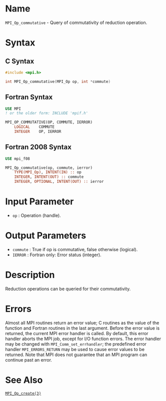 # Name

`MPI_Op_commutative` - Query of commutativity of reduction operation.

# Syntax

## C Syntax

```c
#include <mpi.h>

int MPI_Op_commutative(MPI_Op op, int *commute)
```

## Fortran Syntax

```fortran
USE MPI
! or the older form: INCLUDE 'mpif.h'

MPI_OP_COMMUTATIVE(OP, COMMUTE, IERROR)
    LOGICAL    COMMUTE
    INTEGER    OP, IERROR
```

## Fortran 2008 Syntax

```fortran
USE mpi_f08

MPI_Op_commutative(op, commute, ierror)
    TYPE(MPI_Op), INTENT(IN) :: op
    INTEGER, INTENT(OUT) :: commute
    INTEGER, OPTIONAL, INTENT(OUT) :: ierror
```


# Input Parameter

* `op` : Operation (handle).

# Output Parameters

* `commute` : True if op is commutative, false otherwise (logical).
* `IERROR` : Fortran only: Error status (integer).

# Description

Reduction operations can be queried for their commutativity.

# Errors

Almost all MPI routines return an error value; C routines as the value
of the function and Fortran routines in the last argument.
Before the error value is returned, the current MPI error handler is
called. By default, this error handler aborts the MPI job, except for
I/O function errors. The error handler may be changed with
`MPI_Comm_set_errhandler`; the predefined error handler `MPI_ERRORS_RETURN`
may be used to cause error values to be returned. Note that MPI does not
guarantee that an MPI program can continue past an error.

# See Also

[`MPI_Op_create(3)`](./?file=MPI_Op_create.md)
